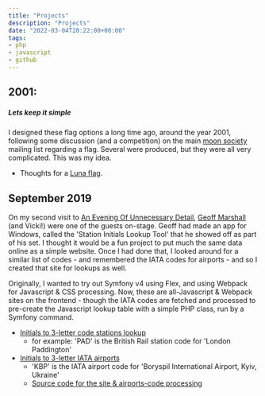 ```yaml
---
title: "Projects"
description: "Projects"
date: "2022-03-04T20:22:00+00:00"
tags:
- php
- javascript
- github
---
```



## 2001:

##### Lets keep it simple
I designed these flag options a long time ago, around the year 2001, following some discussion (and a competition) on the main [moon society](http://www.moonsociety.org/) mailing list regarding a flag. Several were produced, but they were all very complicated. This was my idea.

* Thoughts for a [Luna flag](https://abulman.co.uk/luna/).

## September 2019

On my second visit to [An Evening Of Unnecessary Detail](https://festivalofthespokennerd.com/show/an-evening-of-unnecessary-detail/), [Geoff Marshall](https://www.youtube.com/user/geofftech2/featured) (and Vicki!) were one of the guests on-stage. Geoff had made an app for Windows, called the 'Station Initials Lookup Tool' that he showed off as part of his set. I thought it would be a fun project to put much the same data online as a simple website. Once I had done that, I looked around for a similar list of codes - and remembered the IATA codes for airports - and so I created that site for lookups as well.

Originally, I wanted to try out Symfony v4 using Flex, and using Webpack for Javascript & CSS processing. Now, these are all-Javascript & Webpack sites on the frontend - though the IATA codes are fetched and processed to pre-create the Javascript lookup table with a simple PHP class, run by a Symfony command.

* [Initials to 3-letter code stations lookup](https://alister.github.io/station-initials_v2/)
  * for example: 'PAD' is the British Rail station code for 'London Paddington'
* [Initials to 3-letter IATA airports](https://alister.github.io/airport-code-initials/)
  * 'KBP' is the IATA airport code for 'Boryspil International Airport, Kyiv, Ukraine'
  * [Source code for the site & airports-code processing](https://github.com/alister/airport-code-initials)
